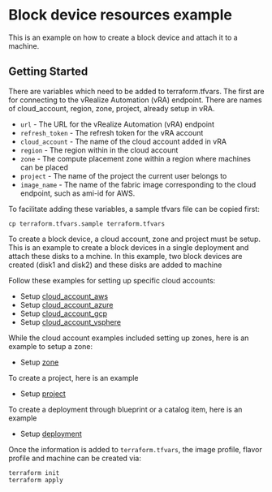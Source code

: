 # Block device resources example

This is an example on how to create a block device and attach it to a machine.

## Getting Started

There are variables which need to be added to terraform.tfvars. The first are for connecting to the vRealize Automation (vRA) endpoint. There are names of cloud_account, region, zone, project, already setup in vRA.

* `url` - The URL for the vRealize Automation (vRA) endpoint
* `refresh_token` - The refresh token for the vRA account
* `cloud_account` - The name of the cloud account added in vRA
* `region` - The region within in the cloud account
* `zone` - The compute placement zone within a region where machines can be placed
* `project` - The name of the project the current user belongs to
* `image_name` - The name of the fabric image corresponding to the cloud endpoint, such as ami-id for AWS.

To facilitate adding these variables, a sample tfvars file can be copied first:
```shell
cp terraform.tfvars.sample terraform.tfvars
```

To create a block device, a cloud account, zone and project must be setup. This is an example to create a block devices in a single deployment and attach these disks to a mchine. In this example, two block devices are created (disk1 and disk2) and these disks are added to machine

Follow these examples for setting up specific cloud accounts:

* Setup [cloud\_account\_aws](../cloud_account_aws/README.md)
* Setup [cloud\_account\_azure](../cloud_account_azure/README.md)
* Setup [cloud\_account\_gcp](../cloud_account_gcp/README.md)
* Setup [cloud\_account\_vsphere](../cloud_account_vsphere/README.md)

While the cloud account examples included setting up zones, here is an example
to setup a zone:

* Setup [zone](../zone/README.md)

To create a project, here is an example

* Setup [project](../project/README.md)

To create a deployment through blueprint or a catalog item, here is an example

* Setup [deployment](../deployment/README.md)

Once the information is added to `terraform.tfvars`, the image profile, flavor profile and machine can be created via:

```shell
terraform init
terraform apply
```
